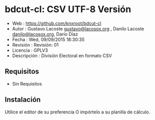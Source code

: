 # bdcut-cl: CSV UTF-8 Versión

- Web         : https://github.com/knxroot/bdcut-cl
- Autor       : Gustavo Lacoste <gustavo@lacosox.org> , Danilo Lacoste <danilo@lacosox.org>, Darío Díaz
- Fecha       : Wed, 09/09/2015 18:30:35
- Revisión    : Revisión: 01
- Licencia    : GPLV3
- Descripción : División Electoral en formato CSV

## Requisitos

- Sin Requisitos

## Instalación

Utilice el editor de su preferencia O impórtelo a su planilla de cálculo.